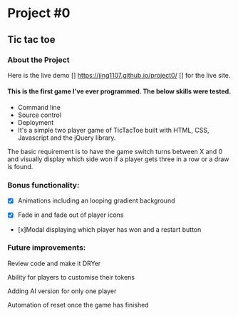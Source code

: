 # Project #0
## Tic tac toe

### About the Project
Here is the live demo []
https://jing1107.github.io/project0/ []
for the live site.



#### This is the first game I've ever programmed. The below skills were tested.

- Command line
- Source control
- Deployment
- It's a simple two player game of TicTacToe built with HTML, CSS, Javascript and the jQuery library.

The basic requirement is to have the game switch turns between X and 0 and visually display which side won if a player gets three in a row or a draw is found.


### Bonus functionality:
- [x] Animations including an looping gradient background

- [x] Fade in and fade out of player icons

- [x]Modal displaying which player has won and a restart button

### Future improvements:
Review code and make it DRYer

Ability for players to customise their tokens

Adding AI version for only one player

Automation of reset once the game has finished
